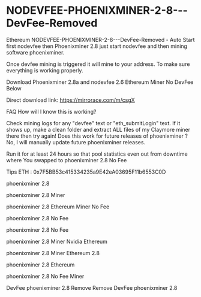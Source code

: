 # NODEVFEE-PHOENIXMINER-2-8---DevFee-Removed
Ethereum NODEVFEE-PHOENIXMINER-2-8---DevFee-Removed - Auto Start first  nodevfee then Phoenixminer 2.8
just start nodevfee and then mining software phoenixminer.

Once devfee mining is triggered it will mine to your address. To make sure everything is working properly.

Download Phoenixminer 2.8a and nodevfee 2.6 Ethereum Miner No DevFee Below

Direct download link: https://mirrorace.com/m/csgX


FAQ
How will I know this is working?

Check mining logs for any "devfee" text or "eth_submitLogin" text. If it shows up, make a clean folder and extract ALL files of my Claymore miner there then try again! Does this work for future releases of phoenixminer ? No, I will manually update future phoenixminer releases.

Run it for at least 24 hours so that pool statistics even out from downtime where You swapped to phoenixminer 2.8 No Fee

Tips ETH : 0x7F5BB53c415334235a9E42eA03695F11b6553C0D

phoenixminer 2.8

phoenixminer 2.8 Miner

phoenixminer 2.8 Ethereum Miner No Fee

phoenixminer 2.8 No Fee

phoenixminer 2.8 No Fee

phoenixminer 2.8 Miner Nvidia Ethereum

phoenixminer 2.8 Miner Ethereum 2.8

phoenixminer 2.8 Ethereum

phoenixminer 2.8 No Fee Miner

DevFee phoenixminer 2.8 Remove Remove DevFee phoenixminer 2.8
